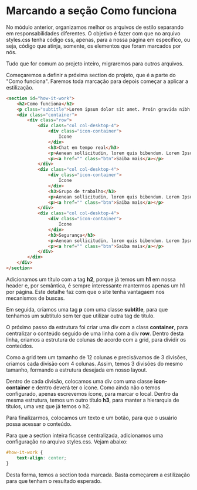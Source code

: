 # Marcando a seção Como funciona

No módulo anterior, organizamos melhor os arquivos de estilo separando em responsabilidades diferentes. O objetivo é fazer com que no arquivo styles.css tenha código css, apenas, para a nossa página em específico, ou seja, código que atinja, somente, os elementos que foram marcados por nós.

Tudo que for comum ao projeto inteiro, migraremos para outros arquivos.

Começaremos a definir a próxima section do projeto, que é a parte do "Como funciona". Faremos toda marcação para depois começar a aplicar a estilização.

```html
<section id="how-it-work">
    <h2>Como funciona</h2>
    <p class="subtitle">Lorem ipsum dolor sit amet. Proin gravida nibh vel velit auctor aliquet</p>
    <div class="container">
        <div class="row">
            <div class="col col-desktop-4">
                <div class="icon-container">
                    Ícone
                </div>
                <h3>Chat em tempo real</h3>
                <p>Aenean sollicitudin, lorem quis bibendum. Lorem Ipsum. Proin gravida nibh vel velit auctor aliquet. Aenean sollicitudin, lorem quis bibendum auctor,</p>
                <p><a href="" class="btn">Saiba mais</a></p>
            </div>
            <div class="col col-desktop-4">
                <div class="icon-container">
                    Ícone
                </div>
                <h3>Grupo de trabalho</h3>
                <p>Aenean sollicitudin, lorem quis bibendum. Lorem Ipsum. Proin gravida nibh vel velit auctor aliquet. Aenean sollicitudin, lorem quis bibendum auctor,</p>
                <p><a href="" class="btn">Saiba mais</a></p>
            </div>
            <div class="col col-desktop-4">
                <div class="icon-container">
                    Ícone
                </div>
                <h3>Segurança</h3>
                <p>Aenean sollicitudin, lorem quis bibendum. Lorem Ipsum. Proin gravida nibh vel velit auctor aliquet. Aenean sollicitudin, lorem quis bibendum auctor,</p>
                <p><a href="" class="btn">Saiba mais</a></p>
            </div>
        </div>
    </div>
</section>
```

Adicionamos um título com a tag **h2**, porque já temos um **h1** em nossa header e, por semântica, é sempre interessante mantermos apenas um h1 por página. Este detalhe faz com que o site tenha vantagaem nos mecanismos de buscas.

Em seguida, criamos uma tag **p** com uma classe **subtitle**, para que tenhamos um subtítulo sem ter que utilizar outra tag de título.

O próximo passo da estrutura foi criar uma div com a class **container**, para centralizar o conteúdo seguido de uma linha com a div **row**. Dentro desta linha, criamos a estrutura de colunas de acordo com a grid, para dividir os conteúdos.

Como a grid tem um tamanho de 12 colunas e precisávamos de 3 divisões, criamos cada divisão com 4 colunas. Assim, temos 3 divisões do mesmo tamanho, formando a estrutura desejada em nosso layout.

Dentro de cada divisão, colocamos uma div com uma classe **icon-container** e dentro deverá ter o ícone. Como ainda não o temos configurado, apenas escrevemos ícone, para marcar o local. 
Dentro da mesma estrutura, temos um outro título **h3**, para manter a hierarquia de títulos, uma vez que já temos o h2.

Para finalizarmos, colocamos um texto e um botão, para que o usuário possa acessar o conteúdo.

Para que a section inteira ficasse centralizada, adicionamos uma configuração no arquivo styles.css. Vejam abaixo:

```css
#how-it-work {
    text-align: center;
}
```

Desta forma, temos a section toda marcada. Basta começarem a estilização para que tenham o resultado esperado.
